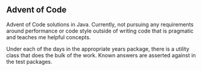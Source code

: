 ## Advent of Code
Advent of Code solutions in Java. Currently, not pursuing any requirements around performance or code style
outside of writing code that is pragmatic and teaches me helpful concepts.

Under each of the days in the appropriate years package, there is a utility class that does the bulk
of the work. Known answers are asserted against in the test packages.